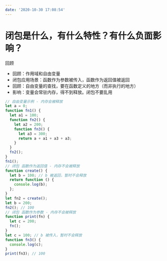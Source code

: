 ```yaml
---
date: '2020-10-30 17:08:54'
---
```


# 闭包是什么，有什么特性？有什么负面影响？

回顾

- 回顾：作用域和自由变量
- 闭包应用场景：函数作为参数被传入，函数作为返回值被返回
- 回顾：自由变量的查找，要在函数定义的地方（而非执行的地方）
- 影响：变量会常驻内存，得不到释放。闭包不要乱用

```js
// 自由变量示例 - 内存会被释放
let a = 0;
function fn1() {
  let a1 = 100;
  function fn2() {
    let a2 = 200;
    function fn3() {
      let a3 = 300;
      return a + a1 + a3 + a3;
    }
  }
  fn2();
}
fn1();
// 闭包 函数作为返回值 - 内存不会被释放
function create() {
  let b = 100; // b 被返回，暂时不会释放
  return function () {
    console.log(b);
  };
}
let fn2 = create();
let b = 200;
fn2(); // 100
// 闭包 函数作为参数 - 内存不会被释放
function print(fn) {
  let c = 200;
  fn();
}
let c = 100; // b 被传入，暂时不会释放
function fn3() {
  console.log(c);
}
print(fn3); // 100
```
